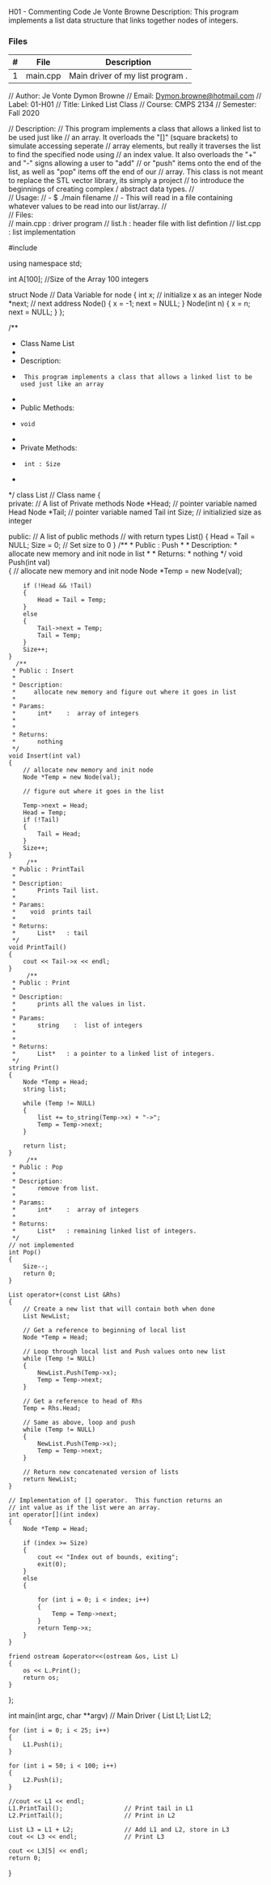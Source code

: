  H01 - Commenting Code
Je Vonte Browne
Description:
This program implements a list data structure that links together nodes of integers. 

### Files

|   #   | File     | Description                      |
| :---: | -------- | -------------------------------- |
|   1   | main.cpp | Main driver of my list program . |


// Author:        Je Vonte Dymon Browne
// Email:         Dymon.browne@hotmail.com
// Label:         01-H01
// Title:         Linked List Class
// Course:        CMPS 2134
// Semester:      Fall 2020

// Description:
//       This program implements a class that allows a linked list to be used just like 
//       an array. It overloads the "[]" (square brackets) to simulate accessing seperate 
//       array elements, but really it traverses the list to find the specified node using
//       an index value. It also overloads the "+" and "-" signs allowing a user to "add"
//       or "push" items onto the end of the list, as well as "pop" items off the end of our 
//       array. This class is not meant to replace the STL vector library, its simply a project
//       to introduce the beginnings of creating complex / abstract data types. 
//       
// Usage: 
//      - $ ./main filename
//      - This will read in a file containing whatever values to be read into our list/array. 
//      
// Files:            
//      main.cpp    : driver program 
//      list.h      : header file with list defintion
//      list.cpp    : list implementation


#include <iostream>

using namespace std;

int A[100];                         //Size of the Array 100 integers

struct Node                         // Data Variable for node
{
    int x;                         // initialize x as an integer
    Node *next;                    // next address
    Node()
    {
        x = -1;
        next = NULL;
    }
    Node(int n)
    {
        x = n;                    
        next = NULL;
    }
};

/**
 * Class Name List
 * 
 * Description:
 *      This program implements a class that allows a linked list to be used just like an array
 * 
 * Public Methods:
 *     void 
 * 
 * Private Methods:
 *      int : Size
 *      
 */
class List                          // Class name
{                                    
  private:                          // A list of Private methods
    Node *Head;                     // pointer variable named Head
    Node *Tail;                     // pointer variable named Tail
    int Size;                       // initializied size as integer

  public:                           // A list of public methods
                                    // with return types
    List()
    {
        Head = Tail = NULL;
        Size = 0;                  // Set size to 0
    }
      /**
     * Public : Push
     * 
     * Description:
     *      allocate new memory and init node in list
     * 
     * Returns:
     *      nothing
     */
    void Push(int val)            
    {
        // allocate new memory and init node
        Node *Temp = new Node(val);

        if (!Head && !Tail)
        {
            Head = Tail = Temp;
        }
        else
        {
            Tail->next = Temp;
            Tail = Temp;
        }
        Size++;
    }
      /**
     * Public : Insert
     * 
     * Description:
     *     allocate new memory and figure out where it goes in list
     * 
     * Params:
     *      int*    :  array of integers
     *    
     * 
     * Returns:
     *      nothing
     */
    void Insert(int val)
    {
        // allocate new memory and init node
        Node *Temp = new Node(val);

        // figure out where it goes in the list

        Temp->next = Head;
        Head = Temp;
        if (!Tail)
        {
            Tail = Head;
        }
        Size++;
    }
         /**
     * Public : PrintTail
     * 
     * Description:
     *      Prints Tail list.
     * 
     * Params:
     *    void  prints tail
     * 
     * Returns:
     *      List*   : tail
     */
    void PrintTail()
    {
        cout << Tail->x << endl;
    }
         /**
     * Public : Print
     * 
     * Description:
     *      prints all the values in list.
     * 
     * Params:
     *      string    :  list of integers
     *   
     * 
     * Returns:
     *      List*   : a pointer to a linked list of integers.
     */
    string Print()
    {
        Node *Temp = Head;
        string list;

        while (Temp != NULL)
        {
            list += to_string(Temp->x) + "->";
            Temp = Temp->next;
        }

        return list;
    }
         /**
     * Public : Pop
     * 
     * Description:
     *      remove from list.
     * 
     * Params:
     *      int*    :  array of integers
     *      
     * Returns:
     *      List*   : remaining linked list of integers.
     */
    // not implemented 
    int Pop()
    {
        Size--;
        return 0; 
    }

    List operator+(const List &Rhs)
    {
        // Create a new list that will contain both when done
        List NewList;

        // Get a reference to beginning of local list
        Node *Temp = Head;

        // Loop through local list and Push values onto new list
        while (Temp != NULL)
        {
            NewList.Push(Temp->x);
            Temp = Temp->next;
        }

        // Get a reference to head of Rhs
        Temp = Rhs.Head;

        // Same as above, loop and push
        while (Temp != NULL)
        {
            NewList.Push(Temp->x);
            Temp = Temp->next;
        }

        // Return new concatenated version of lists
        return NewList;
    }

    // Implementation of [] operator.  This function returns an
    // int value as if the list were an array.
    int operator[](int index)
    {
        Node *Temp = Head;

        if (index >= Size)
        {
            cout << "Index out of bounds, exiting";
            exit(0);
        }
        else
        {

            for (int i = 0; i < index; i++)
            {
                Temp = Temp->next;
            }
            return Temp->x;
        }
    }

    friend ostream &operator<<(ostream &os, List L)
    {
        os << L.Print();
        return os;
    }
};

int main(int argc, char **argv)       // Main Driver 
{
    List L1;
    List L2;

    for (int i = 0; i < 25; i++)
    {
        L1.Push(i);
    }

    for (int i = 50; i < 100; i++)
    {
        L2.Push(i);
    }

    //cout << L1 << endl;
    L1.PrintTail();                 // Print tail in L1
    L2.PrintTail();                 // Print in L2

    List L3 = L1 + L2;              // Add L1 and L2, store in L3
    cout << L3 << endl;             // Print L3

    cout << L3[5] << endl;
    return 0;
}
